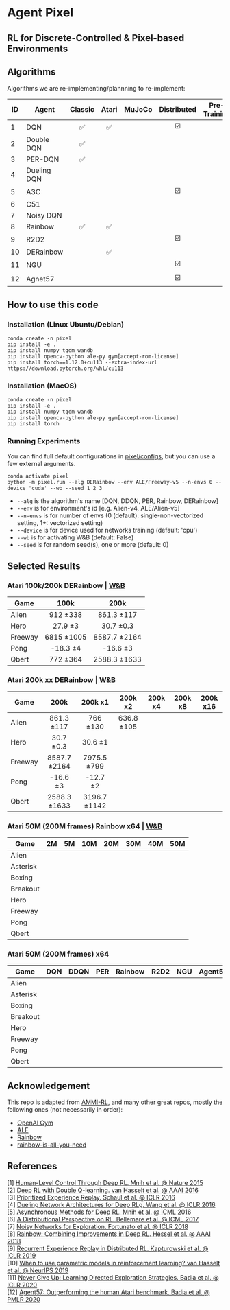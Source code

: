 # Agent Pixel

## RL for Discrete-Controlled & Pixel-based Environments

## Algorithms
Algorithms we are re-implementing/plannning to re-implement:

| ID | Agent | Classic | Atari | MuJoCo | Distributed | Pre-Training | SFs |
| --- | --- | :---: | :---: | :---: | :---: | :---: | :---: |
| 1 | DQN | ✅ | ✅ |  | ☑️ |  |  |
| 2 | Double DQN | ✅ |  |  |  |  |  |
| 3 | PER-DQN | ✅ |  |  |  |  |  |
| 4 | Dueling DQN |  |  |  |  |  |  |
| 5 | A3C |  |  |  | ☑️ |  |  |
| 6 | C51 |  |  |  |  |  |  |
| 7 | Noisy DQN |  |  |  |  |  |  |
| 8 | Rainbow | ✅ | ✅ |  |  |  |  |
| 9 | R2D2 |  |  |  | ☑️ |  |  |
| 10 | DERainbow |  | ✅ |  |  |  |  |
| 11 | NGU |  |  |  | ☑️ |  |  |
| 12 | Agnet57 |  |  |  | ☑️ |  |  |

## How to use this code
### Installation (Linux Ubuntu/Debian)
```
conda create -n pixel
pip install -e .
pip install numpy tqdm wandb
pip install opencv-python ale-py gym[accept-rom-license]
pip install torch==1.12.0+cu113 --extra-index-url https://download.pytorch.org/whl/cu113
```

### Installation (MacOS)
```
conda create -n pixel
pip install -e .
pip install numpy tqdm wandb
pip install opencv-python ale-py gym[accept-rom-license]
pip install torch
```

### Running Experiments
You can find full default configurations in [pixel/configs](https://github.com/RamiSketcher/AgentPixel/tree/main/pixel/configs), but you can use a few external arguments.
```
conda activate pixel
python -m pixel.run --alg DERainbow --env ALE/Freeway-v5 --n-envs 0 --device 'cuda' --wb --seed 1 2 3
```
* ```--alg``` is the algorithm's name [DQN, DDQN, PER, Rainbow, DERainbow]
* ```--env``` is for environment's id [e.g. Alien-v4, ALE/Alien-v5]
* ```--n-envs``` is for number of envs (0 (default): single-non-vectorized setting, 1+: vectorized setting)
* ```--device``` is for device used for networks training (default: 'cpu')
* ```--wb``` is for activating W&B (default: False)
* ```--seed``` is for random seed(s), one or more (default: 0)

## Selected Results
### Atari 100k/200k DERainbow | [W&B](https://wandb.ai/rami-ahmed/ATARI-100-200K?workspace=user-rami-ahmed)
| Game | 100k | 200k |
| --- | :---: | :---: |
| Alien | 912 ±338 | 861.3 ±117 |
| Hero | 27.9 ±3 | 30.7 ±0.3 |
| Freeway | 6815 ±1005 | 8587.7 ±2164 |
| Pong | -18.3 ±4 | -16.6 ±3 |
| Qbert | 772 ±364 | 2588.3 ±1633 |

### Atari 200k xx DERainbow | [W&B](https://wandb.ai/rami-ahmed/ATARI-100-200K?workspace=user-rami-ahmed)
| Game | 200k | 200k x1 | 200k x2 | 200k x4 | 200k x8 | 200k x16 |
| --- | :---: | :---: | :---: | :---: | :---: | :---: |
| Alien | 861.3 ±117 | 766 ±130 | 636.8 ±105 |  |  |  |
| Hero | 30.7 ±0.3 | 30.6 ±1 |  |  |  |  |
| Freeway | 8587.7 ±2164 | 7975.5 ±799 |  |  |  |  |
| Pong | -16.6 ±3 | -12.7 ±2 |  |  |  |  |
| Qbert | 2588.3 ±1633 | 3196.7 ±1142 |  |  |  |  |

### Atari 50M (200M frames) Rainbow x64 | [W&B](https://)
| Game | 2M | 5M | 10M | 20M | 30M | 40M | 50M |
| --- | :---: | :---: | :---: | :---: | :---: | :---: | :---: |
| Alien |  |  |  |  |  |  |  |
| Asterisk |  |  |  |  |  |  |  |
| Boxing |  |  |  |  |  |  |  |
| Breakout |  |  |  |  |  |  |  |
| Hero |  |  |  |  |  |  |  |
| Freeway |  |  |  |  |  |  |  |
| Pong |  |  |  |  |  |  |  |
| Qbert |  |  |  |  |  |  |  |

### Atari 50M (200M frames) x64
| Game | DQN | DDQN | PER | Rainbow | R2D2 | NGU | Agent57 |
| --- | :---: | :---: | :---: | :---: | :---: | :---: | :---: |
| Alien |  |  |  |  |  |  |  |
| Asterisk |  |  |  |  |  |  |  |
| Boxing |  |  |  |  |  |  |  |
| Breakout |  |  |  |  |  |  |  |
| Hero |  |  |  |  |  |  |  |
| Freeway |  |  |  |  |  |  |  |
| Pong |  |  |  |  |  |  |  |
| Qbert |  |  |  |  |  |  |  |


## Acknowledgement
This repo is adapted from [AMMI-RL](https://github.com/RamiSketcher/AMMI-RL), and many other great repos, mostly the following ones (not necessarily in order):
- [OpenAI Gym](https://github.com/openai/gym)
- [ALE](https://github.com/mgbellemare/Arcade-Learning-Environment)
- [Rainbow](https://github.com/Kaixhin/Rainbow)
- [rainbow-is-all-you-need](https://github.com/Curt-Park/rainbow-is-all-you-need/)

## References 

[1] [Human-Level Control Through Deep RL. Mnih et al. @ Nature 2015](https://www.nature.com/articles/nature14236)  
[2] [Deep RL with Double Q-learning. van Hasselt et al. @ AAAI 2016](https://arxiv.org/abs/1509.06461)  
[3] [Prioritized Experience Replay. Schaul et al. @ ICLR 2016](https://arxiv.org/abs/1511.05952?context=cs)  
[4] [Dueling Network Architectures for Deep RLg. Wang et al. @ ICLR 2016](https://arxiv.org/abs/1511.06581)  
[5] [Asynchronous Methods for Deep RL. Mnih et al. @ ICML 2016](https://arxiv.org/abs/1602.01783)  
[6] [A Distributional Perspective on RL. Bellemare et al. @ ICML 2017](https://arxiv.org/abs/1707.06887)  
[7] [Noisy Networks for Exploration. Fortunato et al. @ ICLR 2018](https://arxiv.org/abs/1706.10295)  
[8] [Rainbow: Combining Improvements in Deep RL. Hessel et al. @ AAAI 2018](https://arxiv.org/abs/1710.02298)  
[9] [Recurrent Experience Replay in Distributed RL. Kapturowski et al. @ ICLR 2019](https://www.deepmind.com/publications/recurrent-experience-replay-in-distributed-reinforcement-learning)  
[10] [When to use parametric models in reinforcement learning? van Hasselt et al. @ NeurIPS 2019](https://arxiv.org/abs/1906.05243)  
[11] [Never Give Up: Learning Directed Exploration Strategies. Badia et al. @ ICLR 2020](https://arxiv.org/abs/2002.06038)  
[12] [Agent57: Outperforming the human Atari benchmark. Badia et al. @ PMLR 2020](https://arxiv.org/abs/2003.13350)  

